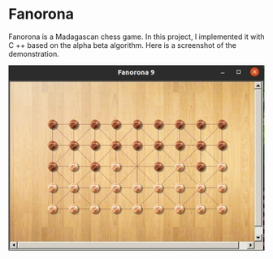 # Fanorona

Fanorona is a Madagascan chess game. In this project, I implemented it with C ++ based on the alpha beta algorithm. Here is a screenshot of the demonstration.

![alt text](https://github.com/zohyan/Fanorona/blob/master/fanorona.jpeg)
